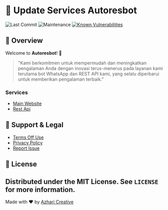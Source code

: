 # 🚀 Update Services Autoresbot

![Last Commit](https://img.shields.io/github/last-commit/autoresbot/update)
![Maintenance](https://img.shields.io/maintenance/yes/2024)
[![Known Vulnerabilities](https://snyk.io/test/github/autoresbot/update/badge.svg)](https://snyk.io/test/github/autoresbot/update)

## 📖 Overview

Welcome to **Autoresbot**! 🌟

> "Kami berkomitmen untuk mempermudah dan meningkatkan pengalaman Anda dengan inovasi terus-menerus pada layanan kami terutama bot WhatsApp dan REST API kami, yang selalu diperbarui untuk memberikan pengalaman terbaik."

### Services

- [Main Website](https://autoresbot.com/)
- [Rest Api](https://api.autoresbot.com/)

## 📝 Support & Legal

- [Terms Off Use](https://autoresbot.com/terms-of-use)
- [Privacy Policy](https://autoresbot.com/privacy-policy)
- [Report Issue](https://autoresbot.com/report-issue)

## 📄 License

## Distributed under the MIT License. See `LICENSE` for more information.

Made with ❤️ by [Azhari Creative](https://autoresbot.com/)
